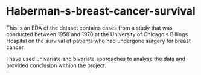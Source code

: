 # Haberman-s-breast-cancer-survival
This is an EDA of the dataset contains cases from a study that was conducted between 1958 and 1970 at the University of Chicago's Billings Hospital on the survival of patients who had undergone surgery for breast cancer.

I have used univariate and bivariate approaches to analyse the data and provided conclusion withion the project.
